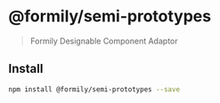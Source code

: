 # @formily/semi-prototypes

> Formily Designable Component Adaptor

## Install

```bash
npm install @formily/semi-prototypes --save
```
